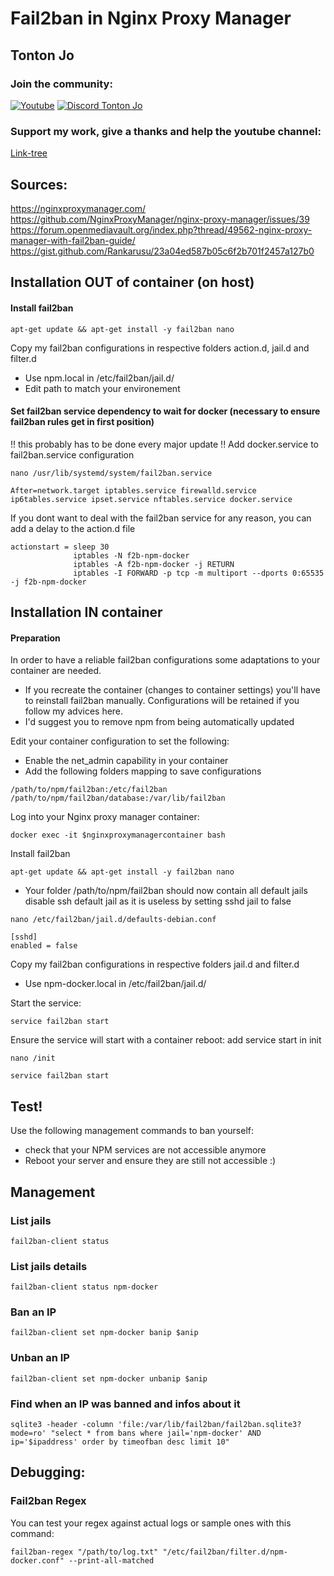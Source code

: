 # Fail2ban in Nginx Proxy Manager

## Tonton Jo  
### Join the community:
[![Youtube](https://badgen.net/badge/Youtube/Subscribe)](http://youtube.com/channel/UCnED3K6K5FDUp-x_8rwpsZw?sub_confirmation=1)
[![Discord Tonton Jo](https://badgen.net/discord/members/h6UcpwfGuJ?label=Discord%20Tonton%20Jo%20&icon=discord)](https://discord.gg/h6UcpwfGuJ)
### Support my work, give a thanks and help the youtube channel:
[Link-tree](https://linktr.ee/tontonjo)  
## Sources:  
https://nginxproxymanager.com/  
https://github.com/NginxProxyManager/nginx-proxy-manager/issues/39  
https://forum.openmediavault.org/index.php?thread/49562-nginx-proxy-manager-with-fail2ban-guide/  
https://gist.github.com/Rankarusu/23a04ed587b05c6f2b701f2457a127b0  


## Installation OUT of container (on host)
#### Install fail2ban
```ssh
apt-get update && apt-get install -y fail2ban nano
```
Copy my fail2ban configurations in respective folders action.d, jail.d and filter.d
- Use npm.local in /etc/fail2ban/jail.d/
- Edit path to match your environement

#### Set fail2ban service dependency to wait for docker (necessary to ensure fail2ban rules get in first position)
!! this probably has to be done every major update !!
Add docker.service to fail2ban.service configuration
```ssh
nano /usr/lib/systemd/system/fail2ban.service
```
```ssh
After=network.target iptables.service firewalld.service ip6tables.service ipset.service nftables.service docker.service
```
If you dont want to deal with the fail2ban service for any reason, you can add a delay to the action.d file
```ssh
actionstart = sleep 30
              iptables -N f2b-npm-docker
              iptables -A f2b-npm-docker -j RETURN
              iptables -I FORWARD -p tcp -m multiport --dports 0:65535 -j f2b-npm-docker
```


## Installation IN container
####  Preparation
In order to have a reliable fail2ban configurations some adaptations to your container are needed.
- If you recreate the container (changes to container settings) you'll have to reinstall fail2ban manually. Configurations will be retained if you follow my advices here.
- I'd suggest you to remove npm from being automatically updated

Edit your container configuration to set the following:

- Enable the net_admin capability in your container
- Add the following folders mapping to save configurations
```ssh
/path/to/npm/fail2ban:/etc/fail2ban
/path/to/npm/fail2ban/database:/var/lib/fail2ban
```

Log into your Nginx proxy manager container:
```ssh
docker exec -it $nginxproxymanagercontainer bash
```
Install fail2ban
```ssh
apt-get update && apt-get install -y fail2ban nano
```
- Your folder /path/to/npm/fail2ban should now contain all default jails
disable ssh default jail as it is useless by setting sshd jail to false
```ssh
nano /etc/fail2ban/jail.d/defaults-debian.conf
```
```ssh
[sshd]
enabled = false
```
Copy my fail2ban configurations in respective folders jail.d and filter.d
- Use npm-docker.local in /etc/fail2ban/jail.d/

Start the service:
```ssh
service fail2ban start
```
Ensure the service will start with a container reboot: add service start in init
```ssh
nano /init
```
```ssh
service fail2ban start
```
## Test!
Use the following management commands to ban yourself:
- check that your NPM services are not accessible anymore
- Reboot your server and ensure they are still not accessible :)

## Management
### List jails
```ssh
fail2ban-client status
```
### List jails details
```ssh
fail2ban-client status npm-docker
```
### Ban an IP
```ssh
fail2ban-client set npm-docker banip $anip
```
### Unban an IP
```ssh
fail2ban-client set npm-docker unbanip $anip
```
### Find when an IP was banned and infos about it
```ssh
sqlite3 -header -column 'file:/var/lib/fail2ban/fail2ban.sqlite3?mode=ro' "select * from bans where jail='npm-docker' AND ip='$ipaddress' order by timeofban desc limit 10"
```

## Debugging:
### Fail2ban Regex
You can test your regex against actual logs or sample ones with this command:
```ssh
fail2ban-regex "/path/to/log.txt" "/etc/fail2ban/filter.d/npm-docker.conf" --print-all-matched
```

